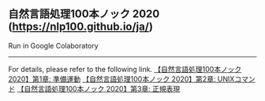 ## 自然言語処理100本ノック 2020 (https://nlp100.github.io/ja/)
Run in Google Colaboratory
***
For details, please refer to the following link.
[【自然言語処理100本ノック 2020】第1章: 準備運動](https://qiita.com/yamaru/items/6d66445dbd5e7cef8640)
[【自然言語処理100本ノック 2020】第2章: UNIXコマンド](https://qiita.com/yamaru/items/b809e6d66f9efcfb34d7)
[【自然言語処理100本ノック 2020】第3章: 正規表現](https://qiita.com/yamaru/items/255d0c5dcb2d1d4ccc14)
